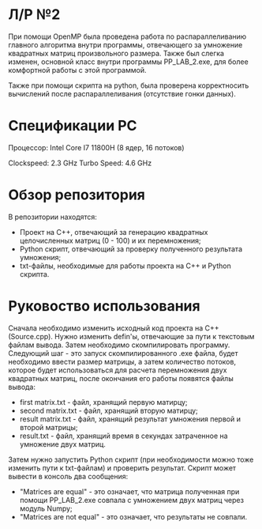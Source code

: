 # Л/Р №2
При помощи OpenMP была проведена работа по распараллеливанию главного алгоритма внутри программы, отвечающего за умножение квадратных матриц произвольного размера. Также был слегка изменен, основной класс внутри программы PP_LAB_2.exe, для более комфортной работы с этой программой.

Также при помощи скрипта на python, была проверена корректносить вычислений после распараллеливания (отсутствие гонки данных).
# Спецификации PC
Процессор: Intel Core I7 11800H (8 ядер, 16 потоков)

Clockspeed: 2.3 GHz
Turbo Speed: 4.6 GHz
# Обзор репозитория
В репозитории находятся:
- Проект на C++, отвечающий за генерацию квадратных целочисленных матриц (0 - 100) и их перемножения;
- Python скрипт, отвечающий за проверку полученного результата умножения;
- txt-файлы, необходимые для работы проекта на C++ и Python скрипта.
# Руковоство использования
Сначала необходимо изменить исходный код проекта на C++ (Source.cpp). Нужно изменить defin'ы, отвечающие за пути к текстовым файлам вывода. Затем необходимо скомпилировать программу. Следующий шаг - это запуск скомпилированного .exe файла, будет необходимо ввести размер матрицы, а затем количество потоков, которое будет использоваться для расчета перемножения двух квадратных матриц, после окончания его работы появятся файлы вывода:
- first matrix.txt - файл, хранящий первую матирцу;
- second matrix.txt - файл, хранящий вторую матирцу;
- result matrix.txt - файл, хранящий результат умножения первой и второй матрицы;
- result.txt - файл, хранящий время в секундах затраченное на умножение двух матриц.
  
Затем нужно запустить Python скрипт (при необходимости можно тоже изменить пути к txt-файлам) и проверить результат.
Скрипт может вывести в консоль два сообщения:
- "Matrices are equal" - это означает, что матрица полученная при помощи PP_LAB_2.exe совпала с умножением двух матриц через модуль Numpy;
- "Matrices are not equal" - это означает, что результаты не совпали.
